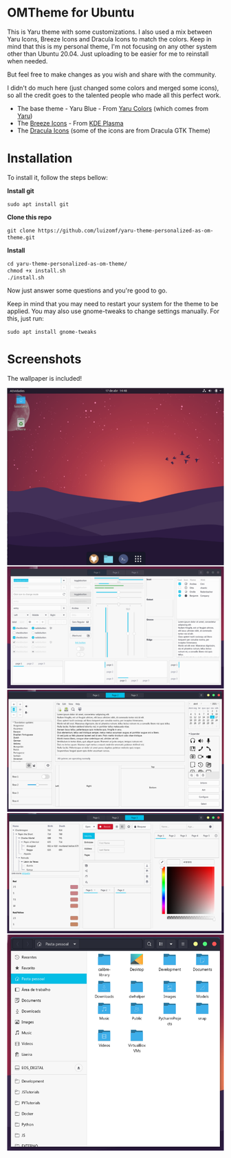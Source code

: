 # OMTheme for Ubuntu

This is Yaru theme with some customizations. I also used a mix between Yaru Icons, Breeze Icons and Dracula Icons to match the colors. Keep in mind that this is my personal theme, I'm not focusing on any other system other than Ubuntu 20.04. Just uploading to be easier for me to reinstall when needed.

But feel free to make changes as you wish and share with the community.

I didn't do much here (just changed some colors and merged some icons), so all the credit goes to the talented people who made all this perfect work.

- The base theme - Yaru Blue - From [Yaru Colors](https://www.gnome-look.org/p/1299514/) (which comes from [Yaru](https://github.com/ubuntu/yaru))
- The [Breeze Icons](https://github.com/KDE/breeze-icons) - From [KDE Plasma](https://github.com/KDE)
- The [Dracula Icons](https://draculatheme.com/gtk) (some of the icons are from Dracula GTK Theme)

# Installation

To install it, follow the steps bellow:

**Install git**

```
sudo apt install git
```

**Clone this repo**

```
git clone https://github.com/luizomf/yaru-theme-personalized-as-om-theme.git
```

**Install**

```
cd yaru-theme-personalized-as-om-theme/
chmod +x install.sh
./install.sh
```

Now just answer some questions and you're good to go.

Keep in mind that you may need to restart your system for the theme to be applied. You may also use gnome-tweaks to change settings manually. For this, just run:

```
sudo apt install gnome-tweaks
```

# Screenshots

The wallpaper is included!

![Screenshot OmTheme](https://raw.githubusercontent.com/luizomf/yaru-theme-personalized-as-om-theme/master/screenshots/05.png)
![Screenshot OmTheme](https://raw.githubusercontent.com/luizomf/yaru-theme-personalized-as-om-theme/master/screenshots/01.png)
![Screenshot OmTheme](https://raw.githubusercontent.com/luizomf/yaru-theme-personalized-as-om-theme/master/screenshots/02.png)
![Screenshot OmTheme](https://raw.githubusercontent.com/luizomf/yaru-theme-personalized-as-om-theme/master/screenshots/03.png)
![Screenshot OmTheme](https://raw.githubusercontent.com/luizomf/yaru-theme-personalized-as-om-theme/master/screenshots/04.png)
